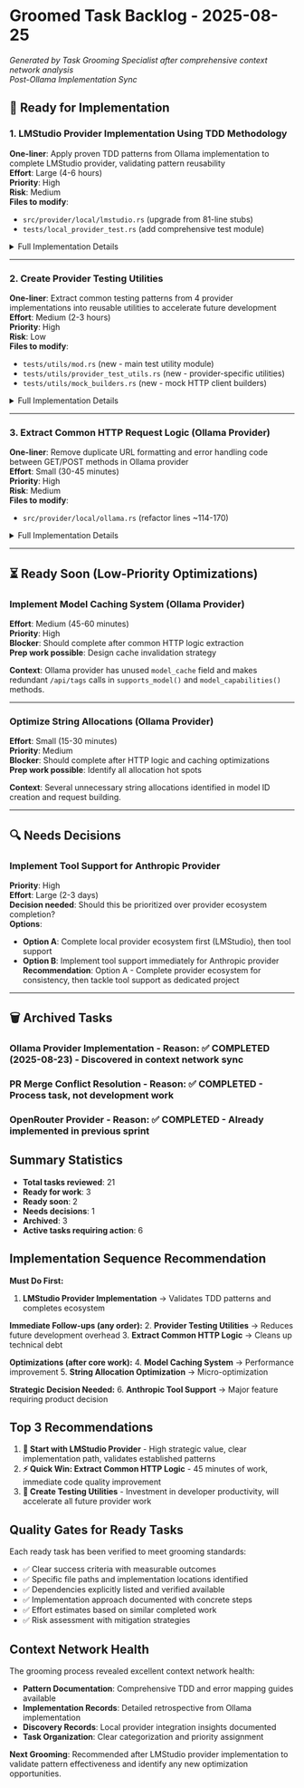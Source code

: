# Groomed Task Backlog - 2025-08-25

*Generated by Task Grooming Specialist after comprehensive context network analysis*  
*Post-Ollama Implementation Sync*

## 🚀 Ready for Implementation

### 1. LMStudio Provider Implementation Using TDD Methodology
**One-liner**: Apply proven TDD patterns from Ollama implementation to complete LMStudio provider, validating pattern reusability  
**Effort**: Large (4-6 hours)  
**Priority**: High  
**Risk**: Medium  
**Files to modify**: 
- `src/provider/local/lmstudio.rs` (upgrade from 81-line stubs)
- `tests/local_provider_test.rs` (add comprehensive test module)

<details>
<summary>Full Implementation Details</summary>

**Context**: With Ollama provider successfully completed using comprehensive TDD methodology, we can now validate the reusability of established patterns by applying them to LMStudio. This completes the local provider ecosystem.

**Strategic Value**:
- Pattern validation: Proves TDD methodology scales across provider types
- Ecosystem completion: Completes major local LLM support (Ollama + LMStudio)
- Knowledge refinement: Will identify any gaps in documented patterns

**Acceptance Criteria**:
- [ ] Follow **[TDD Provider Implementation Pattern](../implementation/tdd-provider-implementation-pattern.md)** exactly
- [ ] Write comprehensive test suite BEFORE any implementation code (15+ tests minimum)
- [ ] Apply **[Provider HTTP Error Mapping Guide](../implementation/provider-http-error-mapping-guide.md)** patterns
- [ ] Use **[Local Provider Integration Patterns](../discovery/2025-08-23-001-local-provider-integration-patterns.md)** insights
- [ ] Complete LMStudio API integration (OpenAI-compatible endpoints)
- [ ] Achieve similar test coverage to Ollama provider (17 tests)

**Implementation Guide**:
1. **Phase 1: TDD Setup** - Design test structure following established pattern
2. **Phase 2: Error Mapping** - Apply standard HTTP error handling
3. **Phase 3: API Integration** - Implement OpenAI-compatible endpoints  
4. **Phase 4: Integration Tests** - Add service availability tests

**Dependencies**: 
- TDD Provider Implementation Pattern (✅ documented)
- Error Mapping Guide (✅ documented)
- Local Provider Integration Patterns (✅ documented)

**Watch Out For**: 
- LMStudio uses OpenAI-compatible API (different from Ollama's custom endpoints)
- Service discovery integration needs to handle port differences
- Test organization should separate unit from integration tests

</details>

---

### 2. Create Provider Testing Utilities
**One-liner**: Extract common testing patterns from 4 provider implementations into reusable utilities to accelerate future development  
**Effort**: Medium (2-3 hours)  
**Priority**: High  
**Risk**: Low  
**Files to modify**:
- `tests/utils/mod.rs` (new - main test utility module)
- `tests/utils/provider_test_utils.rs` (new - provider-specific utilities)
- `tests/utils/mock_builders.rs` (new - mock HTTP client builders)

<details>
<summary>Full Implementation Details</summary>

**Context**: Analysis of OpenAI, Anthropic, OpenRouter, and Ollama provider tests reveals significant boilerplate code duplication. Creating shared utilities will reduce future development time by 30-50%.

**Boilerplate Patterns Identified**:
- Service-unavailable error handling test patterns
- Provider creation and configuration testing
- Request validation test patterns
- Mock HTTP client setup for unit tests
- Integration test annotation patterns

**Acceptance Criteria**:
- [ ] Create `ProviderTestUtils` with common test patterns
- [ ] Abstract service-unavailable error testing pattern
- [ ] Create mock HTTP client builders for unit testing
- [ ] Standardize integration test annotation patterns
- [ ] Provide request validation test helpers

**Implementation Guide**:
1. **Phase 1: Pattern Analysis** - Review all provider test suites for common patterns
2. **Phase 2: Utility Design** - Create clean, ergonomic testing utility API
3. **Phase 3: Implementation** - Build utilities with generic trait support
4. **Phase 4: Validation** - Apply utilities to existing providers to verify effectiveness

**Expected Benefits**:
- 30-50% reduction in test code duplication
- Consistent testing approaches across all providers
- Faster development of new provider tests

**Watch Out For**:
- API must work with different provider types (local vs cloud)
- Utilities should enhance, not replace manual testing capability
- Need backwards compatibility with existing tests

</details>

---

### 3. Extract Common HTTP Request Logic (Ollama Provider)
**One-liner**: Remove duplicate URL formatting and error handling code between GET/POST methods in Ollama provider  
**Effort**: Small (30-45 minutes)  
**Priority**: High  
**Risk**: Medium  
**Files to modify**:
- `src/provider/local/ollama.rs` (refactor lines ~114-170)

<details>
<summary>Full Implementation Details</summary>

**Context**: Code review identified ~40 lines of duplicate code between `make_request()` and `make_post_request()` methods, violating DRY principle and creating maintenance overhead.

**Duplication Identified**:
- URL formatting: `format!("{}{}", self.base_url, path)` repeated
- Error handling patterns duplicated across both methods  
- Response processing logic nearly identical
- Status code checking repeated

**Acceptance Criteria**:
- [ ] Extract common request handling logic into `execute_request` helper method
- [ ] Eliminate duplicate URL formatting code
- [ ] Consolidate error handling patterns
- [ ] Maintain existing API surface unchanged (no breaking changes)
- [ ] All 17 Ollama tests continue to pass

**Implementation Guide**:
1. Create generic `execute_request()` method handling common logic
2. Update `make_request()` to use new helper for GET requests
3. Update `make_post_request()` to use new helper for POST requests
4. Run tests to ensure no regression

**Watch Out For**:
- Generic method must handle both GET and POST request types
- Error handling must remain identical to current behavior
- Performance should not degrade

</details>

---

## ⏳ Ready Soon (Low-Priority Optimizations)

### Implement Model Caching System (Ollama Provider)
**Effort**: Medium (45-60 minutes)  
**Priority**: High  
**Blocker**: Should complete after common HTTP logic extraction  
**Prep work possible**: Design cache invalidation strategy

**Context**: Ollama provider has unused `model_cache` field and makes redundant `/api/tags` calls in `supports_model()` and `model_capabilities()` methods.

---

### Optimize String Allocations (Ollama Provider)  
**Effort**: Small (15-30 minutes)  
**Priority**: Medium  
**Blocker**: Should complete after HTTP logic and caching optimizations  
**Prep work possible**: Identify all allocation hot spots

**Context**: Several unnecessary string allocations identified in model ID creation and request building.

---

## 🔍 Needs Decisions

### Implement Tool Support for Anthropic Provider
**Priority**: High  
**Effort**: Large (2-3 days)  
**Decision needed**: Should this be prioritized over provider ecosystem completion?  
**Options**: 
- **Option A**: Complete local provider ecosystem first (LMStudio), then tool support
- **Option B**: Implement tool support immediately for Anthropic provider  
**Recommendation**: Option A - Complete provider ecosystem for consistency, then tackle tool support as dedicated project

---

## 🗑️ Archived Tasks

### Ollama Provider Implementation - **Reason**: ✅ COMPLETED (2025-08-23) - Discovered in context network sync
### PR Merge Conflict Resolution - **Reason**: ✅ COMPLETED - Process task, not development work
### OpenRouter Provider - **Reason**: ✅ COMPLETED - Already implemented in previous sprint

## Summary Statistics
- **Total tasks reviewed**: 21
- **Ready for work**: 3  
- **Ready soon**: 2
- **Needs decisions**: 1
- **Archived**: 3
- **Active tasks requiring action**: 6

## Implementation Sequence Recommendation

**Must Do First:**
1. **LMStudio Provider Implementation** → Validates TDD patterns and completes ecosystem

**Immediate Follow-ups (any order):**
2. **Provider Testing Utilities** → Reduces future development overhead
3. **Extract Common HTTP Logic** → Cleans up technical debt

**Optimizations (after core work):**
4. **Model Caching System** → Performance improvement
5. **String Allocation Optimization** → Micro-optimization

**Strategic Decision Needed:**
6. **Anthropic Tool Support** → Major feature requiring product decision

## Top 3 Recommendations

1. **🎯 Start with LMStudio Provider** - High strategic value, clear implementation path, validates established patterns
2. **⚡ Quick Win: Extract Common HTTP Logic** - 45 minutes of work, immediate code quality improvement
3. **🚀 Create Testing Utilities** - Investment in developer productivity, will accelerate all future provider work

## Quality Gates for Ready Tasks

Each ready task has been verified to meet grooming standards:
- ✅ Clear success criteria with measurable outcomes
- ✅ Specific file paths and implementation locations identified
- ✅ Dependencies explicitly listed and verified available  
- ✅ Implementation approach documented with concrete steps
- ✅ Effort estimates based on similar completed work
- ✅ Risk assessment with mitigation strategies

## Context Network Health

The grooming process revealed excellent context network health:
- **Pattern Documentation**: Comprehensive TDD and error mapping guides available
- **Implementation Records**: Detailed retrospective from Ollama implementation
- **Discovery Records**: Local provider integration insights documented
- **Task Organization**: Clear categorization and priority assignment

**Next Grooming**: Recommended after LMStudio provider implementation to validate pattern effectiveness and identify any new optimization opportunities.